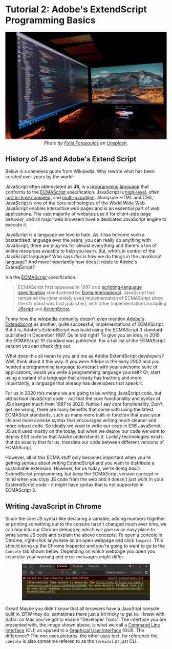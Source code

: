 # Tutorial 2: Adobe's ExtendScript Programming Basics
<p align="center">
  <img src='./assets/cover-image.jpg'>
  <cite>Photo by <a href='https://unsplash.com/@ffstop?utm_source=unsplash&utm_medium=referral&utm_content=creditCopyText'>Fotis Fotopoulos</a> on <a href='https://unsplash.com/'>Unsplash</a>.</cite>
</p>

## History of JS and Adobe's Extend Script

Below is a sameless quote from Wikipedia. Why rewrite what has been curated over years by the world: 

JavaScript often abbreviated as <b>JS</b>, is a <a href="https://en.wikipedia.org/wiki/Programming_language" title="Programming language">programming language</a> that conforms to the <a href="https://en.wikipedia.org/wiki/ECMAScript" title="ECMAScript">ECMAScript</a> specification. JavaScript is <a href="https://en.wikipedia.org/wiki/High-level_programming_language" title="High-level programming language">high-level</a>, often <a href="https://en.wikipedia.org/wiki/Just-in-time_compilation" title="Just-in-time compilation">just-in-time compiled</a>,
and <a href="https://en.wikipedia.org/wiki/Programming_paradigm" title="Programming paradigm">multi-paradigm</a>. 
Alongside HTML and CSS, JavaScript is one of the core technologies of the World Wide Web. JavaScript enables interactive web pages and is an essential part of web applications. The vast majority of websites use it for client-side page behavior, and all major web browsers have a dedicated JavaScript engine to execute it.

JavaScript is a language we love to hate. As it has become such a bastardised language over the years, you can really do anything with JavaScript, there are plug-ins for almost everything and there's a ton of online resources avaiable to help you learn. But, who's in control of the JavaScript language? Who says *this* is how we do things in the JavaScript language? And more importantly how does it relate to Adobe's ExtendScript? 

Via the <a href="https://en.wikipedia.org/wiki/ECMAScript" title="ECMAScript">ECMAScript</a> specification. 

> ECMAScript first appeared in 1997 as a <a href="/https://en.wikipedia.org/wiki/Scripting-language" class="mw-redirect" title="Scripting-language">scripting-language</a> <a href="/https://en.wikipedia.org/wiki/Specification_(technical_standard)" title="Specification (technical standard)">specification</a> standardized by <a href="/https://en.wikipedia.org/wiki/Ecma_International" title="Ecma International">Ecma International</a>. JavaScript has remained the most widely used implementation of ECMAScript since the standard was first published, with other implementations including <a href="/https://en.wikipedia.org/wiki/JScript" title="JScript">JScript</a> and <a href="/https://en.wikipedia.org/wiki/ActionScript" title="ActionScript">ActionScript</a>.

Funny how the wikipedia comunity doesn't even mention <a href='https://en.wikipedia.org/wiki/ExtendScript'>Adobe's ExtendScript</a> as another, quite successful, implementations of ECMAScript. But it is, Adobe's ExtendScript was build using the ECMAScript 3 standard published in December 1997. Quite old right? To give you an idea, in 2019 the ECMAScript 10 standard was published. For a full list of the ECMAScript version you can check <a href='https://en.wikipedia.org/wiki/ECMAScript#Versions'>this</a> out. 

What does this all mean to you and me as Adobe ExtendScript developers? Well, think about it this way. If you were Adobe in the early 2000 and you needed a programming language to interact with your awesome suite of applications, would you write a programming language yourself? Or, start using a variant of a language that already has traction; and more importantly, a language that already has developers that speak it. 

For us in 2020 this means we are going to be writing JavaScript code, but old-school JavaScript code - not that the core functionality and syntax of JS changed much from 1997 to 2020. Notice I say *core* functionality. Don't get me wrong, there are many benefits that come with using the latest ECMASript standards, such as many more built-in function that ease your life and more consise syntax that encourages writing much cleaner and more robust code. So ideally we want to write our code in ES6 JavaScript, JS as it used mostly on the today, but when we deploy our code we want to deploy ES3 code so that Adobe understands it. Luckily technologies exists that do exaclty that for us, translate our code between different versions of ECMAScript. 

However, all of this ECMA stuff only becomes important when you're getting serious about writing ExtendScript and you want to distribute a sustainable extension. However, for us today, we're doing *basic* ExtendScript programming, but keep the ECMAScript version concept in mind when you copy JS code from the web and it doesn't just work in your ExstendScript code - it might have syntax that is not supported in ECMAScript 3. 

## Writing JavaScript in Chrome

Since the core JS syntax like declaring a variable, adding numbers together or printing something out to the console hasn't changed much over time, we can hop into our Chrome debugger, which will give us an easy place to write some JS code and explain the above concepts. To open a concole in Chrome, right-click anywhere on an open webpage and click `Inspect`. This should bring up the Chrome Inspector and you're going to want to go to the `Console` tab shown below. Depending on which webpage you open you inspector your warning and error messages might differ. 


<p align="center">
  <img src='./assets/chrome-inspector.jpg' width='400px'>
</p>


Great! Maybe you didn't know that all browsers have a JavaSript console built in. BTW they do, sometimes there just a bit tricky to get to. I know with Safari on Mac you've got to enable "Developer Tools". The interface you are presented with, the image shown above, is what we call a <a href='https://en.wikipedia.org/wiki/Command-line_interface'>Command Line Interface</a> (CLI) as oppsed to a <a href='https://en.wikipedia.org/wiki/Graphical_user_interface'>Graphical User Interface</a> (GUI). The difference? The one uses pictures, the other uses text. for reference the `console` is also sometime refered to as the `terminal` or just CLI. 
